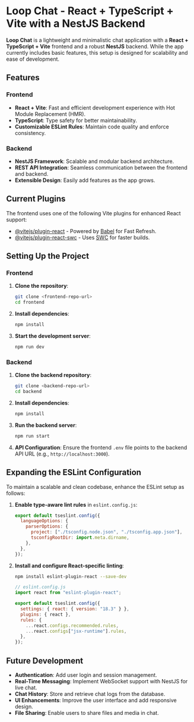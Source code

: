 # Loop Chat - React + TypeScript + Vite with a NestJS Backend

**Loop Chat** is a lightweight and minimalistic chat application with a **React + TypeScript + Vite** frontend and a robust **NestJS** backend. While the app currently includes basic features, this setup is designed for scalability and ease of development.

## Features

### Frontend

- **React + Vite**: Fast and efficient development experience with Hot Module Replacement (HMR).
- **TypeScript**: Type safety for better maintainability.
- **Customizable ESLint Rules**: Maintain code quality and enforce consistency.

### Backend

- **NestJS Framework**: Scalable and modular backend architecture.
- **REST API Integration**: Seamless communication between the frontend and backend.
- **Extensible Design**: Easily add features as the app grows.

## Current Plugins

The frontend uses one of the following Vite plugins for enhanced React support:

- [@vitejs/plugin-react](https://github.com/vitejs/vite-plugin-react/blob/main/packages/plugin-react/README.md) - Powered by [Babel](https://babeljs.io/) for Fast Refresh.
- [@vitejs/plugin-react-swc](https://github.com/vitejs/vite-plugin-react-swc) - Uses [SWC](https://swc.rs/) for faster builds.

## Setting Up the Project

### Frontend

1. **Clone the repository**:

   ```bash
   git clone <frontend-repo-url>
   cd frontend
   ```

2. **Install dependencies**:

   ```bash
   npm install
   ```

3. **Start the development server**:
   ```bash
   npm run dev
   ```

### Backend

1. **Clone the backend repository**:

   ```bash
   git clone <backend-repo-url>
   cd backend
   ```

2. **Install dependencies**:

   ```bash
   npm install
   ```

3. **Run the backend server**:

   ```bash
   npm run start
   ```

4. **API Configuration**: Ensure the frontend `.env` file points to the backend API URL (e.g., `http://localhost:3000`).

## Expanding the ESLint Configuration

To maintain a scalable and clean codebase, enhance the ESLint setup as follows:

1. **Enable type-aware lint rules** in `eslint.config.js`:

   ```js
   export default tseslint.config({
     languageOptions: {
       parserOptions: {
         project: ["./tsconfig.node.json", "./tsconfig.app.json"],
         tsconfigRootDir: import.meta.dirname,
       },
     },
   });
   ```

2. **Install and configure React-specific linting**:

   ```bash
   npm install eslint-plugin-react --save-dev
   ```

   ```js
   // eslint.config.js
   import react from "eslint-plugin-react";

   export default tseslint.config({
     settings: { react: { version: "18.3" } },
     plugins: { react },
     rules: {
       ...react.configs.recommended.rules,
       ...react.configs["jsx-runtime"].rules,
     },
   });
   ```

## Future Development

- **Authentication**: Add user login and session management.
- **Real-Time Messaging**: Implement WebSocket support with NestJS for live chat.
- **Chat History**: Store and retrieve chat logs from the database.
- **UI Enhancements**: Improve the user interface and add responsive design.
- **File Sharing**: Enable users to share files and media in chat.
